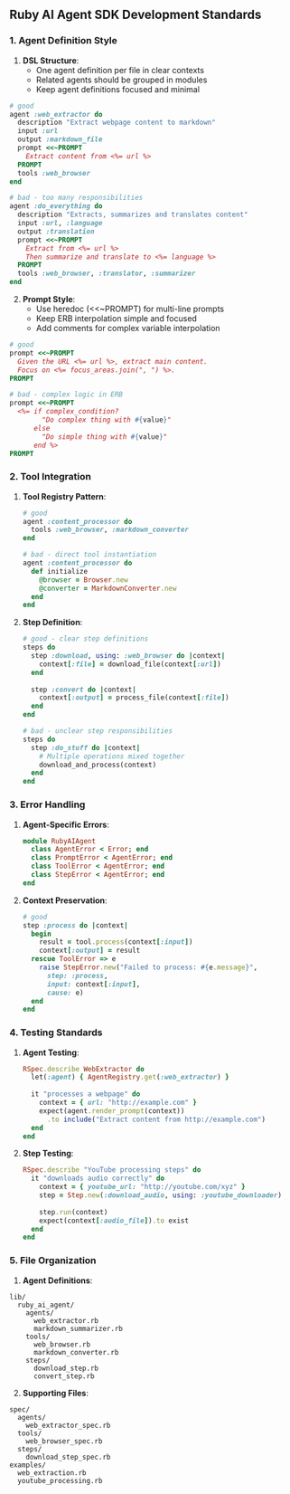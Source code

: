## Ruby AI Agent SDK Development Standards

### 1. Agent Definition Style

1. **DSL Structure**:
   - One agent definition per file in clear contexts
   - Related agents should be grouped in modules
   - Keep agent definitions focused and minimal

```ruby
# good
agent :web_extractor do
  description "Extract webpage content to markdown"
  input :url
  output :markdown_file
  prompt <<~PROMPT
    Extract content from <%= url %>
  PROMPT
  tools :web_browser
end

# bad - too many responsibilities
agent :do_everything do
  description "Extracts, summarizes and translates content"
  input :url, :language 
  output :translation
  prompt <<~PROMPT
    Extract from <%= url %> 
    Then summarize and translate to <%= language %>
  PROMPT
  tools :web_browser, :translator, :summarizer
end
```

2. **Prompt Style**:
   - Use heredoc (<<~PROMPT) for multi-line prompts
   - Keep ERB interpolation simple and focused
   - Add comments for complex variable interpolation

```ruby
# good
prompt <<~PROMPT
  Given the URL <%= url %>, extract main content.
  Focus on <%= focus_areas.join(", ") %>.
PROMPT

# bad - complex logic in ERB
prompt <<~PROMPT
  <%= if complex_condition?
        "Do complex thing with #{value}"
      else
        "Do simple thing with #{value}"
      end %>
PROMPT
```

### 2. Tool Integration 

1. **Tool Registry Pattern**:
   ```ruby
   # good
   agent :content_processor do
     tools :web_browser, :markdown_converter
   end

   # bad - direct tool instantiation
   agent :content_processor do
     def initialize
       @browser = Browser.new
       @converter = MarkdownConverter.new
     end
   end
   ```

2. **Step Definition**:
   ```ruby
   # good - clear step definitions
   steps do
     step :download, using: :web_browser do |context|
       context[:file] = download_file(context[:url])
     end
     
     step :convert do |context|
       context[:output] = process_file(context[:file])
     end
   end

   # bad - unclear step responsibilities
   steps do
     step :do_stuff do |context|
       # Multiple operations mixed together
       download_and_process(context)
     end
   end
   ```

### 3. Error Handling

1. **Agent-Specific Errors**:
   ```ruby
   module RubyAIAgent
     class AgentError < Error; end
     class PromptError < AgentError; end
     class ToolError < AgentError; end
     class StepError < AgentError; end
   end
   ```

2. **Context Preservation**:
   ```ruby
   # good
   step :process do |context|
     begin
       result = tool.process(context[:input])
       context[:output] = result
     rescue ToolError => e
       raise StepError.new("Failed to process: #{e.message}", 
         step: :process,
         input: context[:input],
         cause: e)
     end
   end
   ```

### 4. Testing Standards

1. **Agent Testing**:
   ```ruby
   RSpec.describe WebExtractor do
     let(:agent) { AgentRegistry.get(:web_extractor) }
     
     it "processes a webpage" do
       context = { url: "http://example.com" }
       expect(agent.render_prompt(context))
         .to include("Extract content from http://example.com")
     end
   end
   ```

2. **Step Testing**:
   ```ruby
   RSpec.describe "YouTube processing steps" do
     it "downloads audio correctly" do
       context = { youtube_url: "http://youtube.com/xyz" }
       step = Step.new(:download_audio, using: :youtube_downloader)
       
       step.run(context)
       expect(context[:audio_file]).to exist
     end
   end
   ```

### 5. File Organization

1. **Agent Definitions**:
```
lib/
  ruby_ai_agent/
    agents/
      web_extractor.rb
      markdown_summarizer.rb
    tools/
      web_browser.rb
      markdown_converter.rb
    steps/
      download_step.rb
      convert_step.rb
```

2. **Supporting Files**:
```
spec/
  agents/
    web_extractor_spec.rb
  tools/
    web_browser_spec.rb
  steps/
    download_step_spec.rb
examples/
  web_extraction.rb
  youtube_processing.rb
```